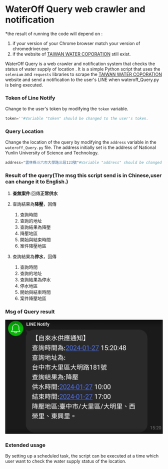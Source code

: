 # WaterOff Query web crawler and notification

*the result of running the code will depend on :
1. if your version of your Chrome browser match your version of chromedriver.exe
2. if the website of [TAIWAN WATER COPORATION](https://wateroffmap.water.gov.tw/wateroffmap/map/search) still exist.

WaterOff Query is a web crawler and notification system that checks the status of water supply of location . It is a simple Python script that uses the `selenium` and `requests` libraries to scrape the [TAIWAN WATER COPORATION](https://wateroffmap.water.gov.tw/wateroffmap/map/search) website and send a notification to the user's LINE when wateroff_Query.py is being executed.

### Token of Line Notify
Change to the user's token by modifying the `token` variable.
```python
token=''#Variable "token" should be changed to the user's token.
```

### Query Location
Change the location of the query by modifying the `address` variable in the `wateroff_Query.py` file. The address initially set is the address of National Yunlin University of Science and Technology.
```python
address="雲林縣斗六市大學路三段123號"#Variable "address" should be changed to the user's address .
```

### Result of the query(The msg this script send is in Chinese,user can change it to English.)
1. **查無案件**:回傳**正常供水**  
  
2. 查詢結果為**降壓**，回傳
    1. 查詢時間
    2. 查詢的地址
    3. 查詢結果為降壓
    4. 降壓地區
    5. 開始與結束時間
    6. 案件降壓地區

3. 查詢結果為**停水**，回傳
    1. 查詢時間
    2. 查詢的地址
    3. 查詢結果為停水
    4. 停水地區
    5. 開始與結束時間
    6. 案件降壓地區

### Msg of Query result
![Error occur about the picture.](https://github.com/youron1115/Code-repo/blob/main/%E8%87%AA%E4%BE%86%E6%B0%B4%E4%BE%9B%E6%87%89%E9%80%9A%E7%9F%A5/Line%20notification.png?raw=true "Picture about the notification of LINE")


### Extended usage
By setting up a scheduled task, the script can be executed at a time which user want to check the water supply status of the location.